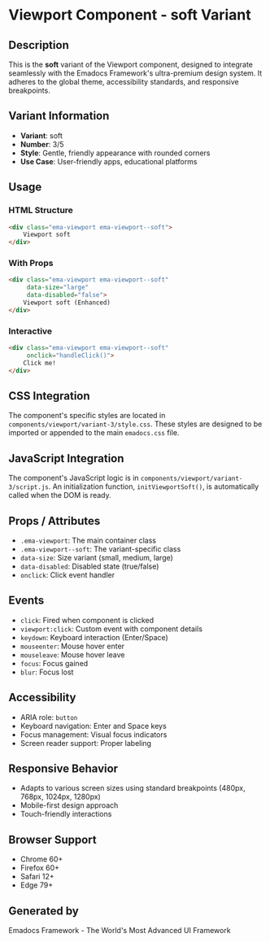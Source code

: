 # Viewport Component - soft Variant

## Description
This is the **soft** variant of the Viewport component, designed to integrate seamlessly with the Emadocs Framework's ultra-premium design system. It adheres to the global theme, accessibility standards, and responsive breakpoints.

## Variant Information
- **Variant**: soft
- **Number**: 3/5
- **Style**: Gentle, friendly appearance with rounded corners
- **Use Case**: User-friendly apps, educational platforms

## Usage

### HTML Structure
```html
<div class="ema-viewport ema-viewport--soft">
    Viewport soft
</div>
```

### With Props
```html
<div class="ema-viewport ema-viewport--soft" 
     data-size="large" 
     data-disabled="false">
    Viewport soft (Enhanced)
</div>
```

### Interactive
```html
<div class="ema-viewport ema-viewport--soft" 
     onclick="handleClick()">
    Click me!
</div>
```

## CSS Integration
The component's specific styles are located in `components/viewport/variant-3/style.css`. These styles are designed to be imported or appended to the main `emadocs.css` file.

## JavaScript Integration
The component's JavaScript logic is in `components/viewport/variant-3/script.js`. An initialization function, `initViewportSoft()`, is automatically called when the DOM is ready.

## Props / Attributes
- `.ema-viewport`: The main container class
- `.ema-viewport--soft`: The variant-specific class
- `data-size`: Size variant (small, medium, large)
- `data-disabled`: Disabled state (true/false)
- `onclick`: Click event handler

## Events
- `click`: Fired when component is clicked
- `viewport:click`: Custom event with component details
- `keydown`: Keyboard interaction (Enter/Space)
- `mouseenter`: Mouse hover enter
- `mouseleave`: Mouse hover leave
- `focus`: Focus gained
- `blur`: Focus lost

## Accessibility
- ARIA role: `button`
- Keyboard navigation: Enter and Space keys
- Focus management: Visual focus indicators
- Screen reader support: Proper labeling

## Responsive Behavior
- Adapts to various screen sizes using standard breakpoints (480px, 768px, 1024px, 1280px)
- Mobile-first design approach
- Touch-friendly interactions

## Browser Support
- Chrome 60+
- Firefox 60+
- Safari 12+
- Edge 79+

## Generated by
Emadocs Framework - The World's Most Advanced UI Framework
